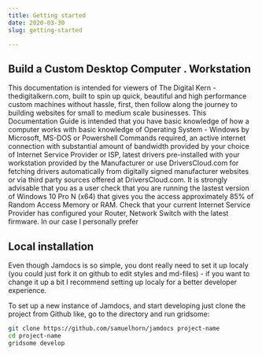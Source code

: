 ```yaml
---
title: Getting started
date: 2020-03-30
slug: getting-started

---
```

## Build a Custom Desktop Computer . Workstation

This documentation is intended for viewers of The Digital Kern - thedigitalkern.com, built to spin up quick, beautiful and high performance custom machines without hassle, first, then follow along the journey to building websites for small to medium scale businesses. This Documentation Guide is intended that you have basic knowledge of how a computer works with basic knowledge of Operating System - Windows by Microsoft, MS-DOS or Powershell Commands required, an active internet connection with substantial amount of bandwidth provided by your choice of Internet Service Provider or ISP, latest drivers pre-installed with your workstation provided by the Manufacturer or use DriversCloud.com for fetching drivers automatically from digitally signed manufacturer websites or via third party sources offered at DriversCloud.com. It is strongly advisable that you as a user check that you are running the lastest version of Windows 10 Pro N (x64) that gives you the access approximately 85% of Random Access Memory or RAM. Check that your current Internet Service Provider has configured your Router, Network Switch with the latest firmware. In our case I personally prefer 

## Local installation

Even though Jamdocs is so simple, you dont really need to set it up localy (you could just fork it on github to edit styles and md-files) - if you want to change it up a bit I recommend setting up localy for a better developer experience.

To set up a new instance of Jamdocs, and start developing just clone the project from Github like, go to the directory and run gridsome:

```bash
git clone https://github.com/samuelhorn/jamdocs project-name
cd project-name
gridsome develop
```